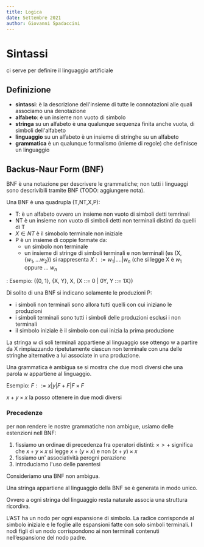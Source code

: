 ```yaml
---
title: Logica
date: Settembre 2021
author: Giovanni Spadaccini
---
```


# Sintassi

ci serve per definire il linguaggio artificiale

## Definizione

- **sintassi**: è la descrizione dell'insieme di tutte le connotazioni alle quali associamo una denotazione
- **alfabeto**: è un insieme non vuoto di simbolo
- **stringa** su un alfabeto è una qualunque sequenza finita anche vuota, di simboli dell'alfabeto
- **linguaggio** su un alfabeto è un insieme di stringhe su un alfabeto
- **grammatica** è un qualunque formalismo (inieme di regole) che definisce un linguaggio

## Backus-Naur Form (BNF)

BNF è una notazione per descrivere le grammatiche; non tutti i linguaggi sono descrivibili tramite BNF (TODO: aggiungere nota).

Una BNF è una quadrupla (T,NT,X,P):
- T: è un alfabeto ovvero un insieme non vuoto di simboli detti temrinali
- NT è un insieme non vuoto di simboli detti non terminali distinti da quelli di T
- $X \in NT$ è il simobolo terminale non iniziale
- P è un insieme di coppie formate da:
    - un simbolo non terminale
    - un insieme di stringe di simboli terminali e non terminali (es (X,{$w_1,...w_2$}) si rappresenta $X ::= w_1|....|w_n$ (che si legge X è $w_1$ oppure ... $w_n$

: Esempio: ({0, 1}, {X, Y}, X, {X ::= 0 | 0Y, Y ::= 1X})


Di solito di una BNF si indicano solamente le produzioni P:
- i simboli non terminali sono allora tutti quelli con cui iniziano le produzioni
- i simboli terminali sono tutti i simboli delle produzioni esclusi i non terminali
- il simbolo iniziale è il simbolo con cui inizia la prima produzione

La stringa w di soli terminali appartiene al linguaggio sse
ottengo w a partire da X rimpiazzando ripetutamente ciascun
non terminale con una delle stringhe alternative a lui associate
in una produzione.


Una grammatica è ambigua se si mostra che due modi diversi che una parola w appartiene al linguaggio.

Esempio: 
$F ::= x | y| F+F | F\times F$

$x + y\times x$ la posso ottenere in due modi diversi 

### Precedenze

per non rendere le nostre grammatiche non ambigue, usiamo delle estenzioni nell BNF:
1. fissiamo un ordinae di precedenza fra operatori distinti: $\times >+$ significa che $x+y\times x$ si legge $x+(y\times x)$ e non $(x+y) \times x$
2. fissiamo un' associatività perogni perazione
3. introduciamo l'uso delle parentesi

Consideriamo una BNF non ambigua.

Una stringa appartiene al linguaggio della BNF se è generata in modo unico.

Ovvero a ogni stringa del linguaggio resta naturale associa una struttura ricordiva.

L’AST ha un nodo per ogni espansione di simbolo. La radice corrisponde al simbolo iniziale e le foglie alle espansioni fatte con solo simboli terminali. I nodi figli di un nodo corrispondono ai non terminali contenuti nell’espansione del nodo padre.




